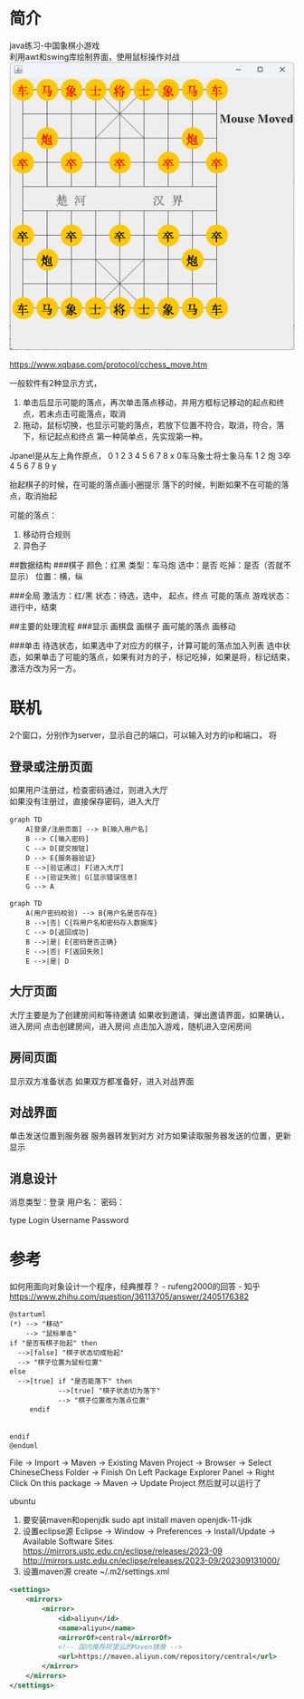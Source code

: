 # 简介
java练习-中国象棋小游戏  
利用awt和swing库绘制界面，使用鼠标操作对战   
![ScreenShot_Main](img/ScreenShot_Main.png)  

https://www.xqbase.com/protocol/cchess_move.htm

一般软件有2种显示方式，
1. 单击后显示可能的落点，再次单击落点移动，并用方框标记移动的起点和终点，若未点击可能落点，取消
2. 拖动，鼠标切换，也显示可能的落点，若放下位置不符合，取消，符合，落下，标记起点和终点
第一种简单点，先实现第一种。

Jpanel是从左上角作原点，
 0 1 2 3 4 5 6 7 8 x
0车马象士将士象马车 
1
2 炮
3卒
4
5
6
7
8
9
y

抬起棋子的时候，在可能的落点画小圈提示
落下的时候，判断如果不在可能的落点，取消抬起

可能的落点：
1. 移动符合规则
2. 异色子

##数据结构
###棋子
颜色：红黑
类型：车马炮
选中：是否
吃掉：是否（否就不显示）
位置：横，纵

###全局
激活方：红/黑
状态：待选，选中，
起点，终点
可能的落点
游戏状态：进行中，结束

##主要的处理流程
###显示
画棋盘
画棋子
画可能的落点
画移动

###单击
待选状态，如果选中了对应方的棋子，计算可能的落点加入列表
选中状态，如果单击了可能的落点，如果有对方的子，标记吃掉，如果是将，标记结束，激活方改为另一方。


# 联机
2个窗口，分别作为server，显示自己的端口，可以输入对方的ip和端口，
将


## 登录或注册页面
如果用户注册过，检查密码通过，则进入大厅   
如果没有注册过，直接保存密码，进入大厅
```mermaid
graph TD
    A[登录/注册页面] --> B[输入用户名]
    B --> C[输入密码]
    C --> D[提交按钮]
    D --> E{服务器验证}
    E -->|验证通过| F[进入大厅]
    E -->|验证失败| G[显示错误信息]
    G --> A 

```

```mermaid
graph TD
    A(用户密码校验) --> B{用户名是否存在}
    B -->|否| C{将用户名和密码存入数据库}
    C --> D[返回成功]
    B -->|是| E{密码是否正确}
    E -->|否| F[返回失败]
    E -->|是| D

```

## 大厅页面
大厅主要是为了创建房间和等待邀请
如果收到邀请，弹出邀请界面，如果确认，进入房间
点击创建房间，进入房间
点击加入游戏，随机进入空闲房间

## 房间页面
显示双方准备状态
如果双方都准备好，进入对战界面

## 对战界面
单击发送位置到服务器
服务器转发到对方
对方如果读取服务器发送的位置，更新显示

## 消息设计
消息类型：登录
用户名：
密码：

type
Login Username Password



# 参考
如何用面向对象设计一个程序，经典推荐？ - rufeng2000的回答 - 知乎
https://www.zhihu.com/question/36113705/answer/2405176382



```uml
@startuml
(*) --> "移动"
    --> "鼠标单击"
if "是否有棋子抬起" then
  -->[false] "棋子状态切成抬起"
  --> "棋子位置为鼠标位置"
else
  -->[true] if "是否能落下" then
            -->[true] "棋子状态切为落下"
            --> "棋子位置改为落点位置"
     endif


endif
@enduml

```
File -> Import -> Maven -> Existing Maven Project -> Browser -> Select ChineseChess Folder -> Finish
On Left Package Explorer Panel -> Right Click On this package -> Maven -> Update Project
然后就可以运行了

ubuntu 
1. 要安装maven和openjdk
sudo apt install maven openjdk-11-jdk
2. 设置eclipse源
Eclipse -> Window -> Preferences -> Install/Update -> Available Software Sites
https://mirrors.ustc.edu.cn/eclipse/releases/2023-09
http://mirrors.ustc.edu.cn/eclipse/releases/2023-09/202309131000/
3. 设置maven源
create ~/.m2/settings.xml
```xml
<settings>
    <mirrors>
        <mirror>
            <id>aliyun</id>
            <name>aliyun</name>
            <mirrorOf>central</mirrorOf>
            <!-- 国内推荐阿里云的Maven镜像 -->
            <url>https://maven.aliyun.com/repository/central</url>
        </mirror>
    </mirrors>
</settings>
```

